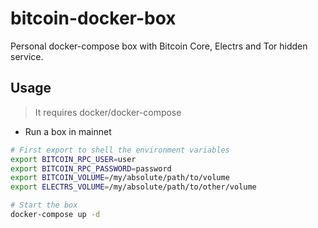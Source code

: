 # bitcoin-docker-box
Personal docker-compose box with Bitcoin Core, Electrs and Tor hidden service.


## Usage

> It requires docker/docker-compose

* Run a box in mainnet

```sh
# First export to shell the environment variables
export BITCOIN_RPC_USER=user
export BITCOIN_RPC_PASSWORD=password
export BITCOIN_VOLUME=/my/absolute/path/to/volume
export ELECTRS_VOLUME=/my/absolute/path/to/other/volume

# Start the box
docker-compose up -d
```


